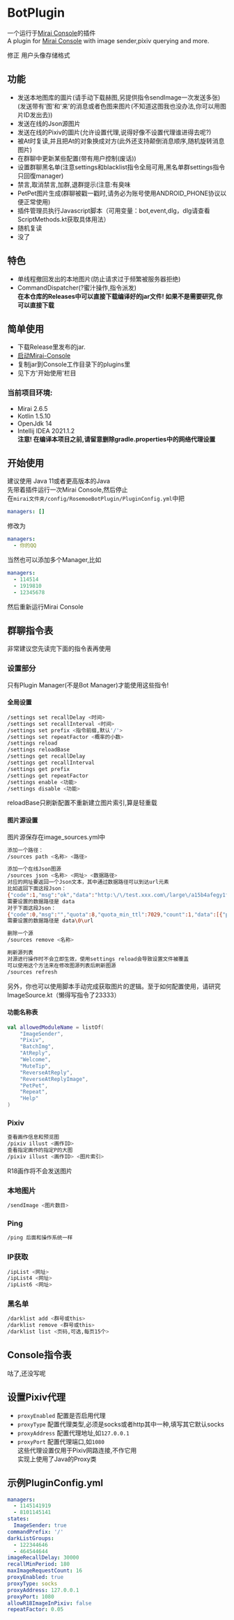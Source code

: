 # BotPlugin
一个运行于[Mirai Console](https://github.com/mamoe/mirai-console)的插件    
A plugin for [Mirai Console](https://github.com/mamoe/mirai-console) with image sender,pixiv querying and more.

修正 用户头像存储格式

## 功能
* 发送本地图库的圖片(请手动下载赫图,另提供指令sendImage一次发送多张)(发送带有'图'和'来'的消息或者色图来图片(不知道这图我也没办法,你可以用图片ID发出去)) 
* 发送在线的Json源图片
* 发送在线的Pixiv的圖片(允许设置代理,说得好像不设置代理谁进得去呢?)
* 被At时复读,并且把At的对象换成对方(此外还支持颠倒消息顺序,随机旋转消息图片)
* 在群聊中更新某些配置(带有用户控制(废话))
* 设置群聊黑名单(注意settings和blacklist指令全局可用,黑名单群settings指令只回復manager)
* 禁言,取消禁言,加群,退群提示(注意:有臭味
* PetPet图片生成(群聊被戳一戳时,请务必为账号使用ANDROID_PHONE协议以便正常使用)
* 插件管理员执行Javascript脚本（可用变量：bot,event,dlg，dlg请查看ScriptMethods.kt获取具体用法）
* 随机复读
* 没了
## 特色
* 单线程撤回发出的本地图片(防止请求过于频繁被服务器拒绝)
* CommandDispatcher(?蜜汁操作,指令派发)    
**在本仓库的Releases中可以直接下载编译好的jar文件! 如果不是需要研究,你可以直接下载**
## 简单使用
- 下载Release里发布的jar.
- [启动Mirai-Console](https://github.com/mamoe/mirai-console/blob/master/docs/Run.md)
- 复制jar到Console工作目录下的plugins里
- 见下方'开始使用'栏目
### 当前项目环境:
* Mirai 2.6.5   
* Kotlin 1.5.10   
* OpenJdk 14   
* Intellij IDEA 2021.1.2   
**注意! 在编译本项目之前,请留意删除gradle.properties中的网络代理设置**   
## 开始使用
建议使用 Java 11或者更高版本的Java    
先带着插件运行一次Mirai Console,然后停止   
在`mirai文件夹/config/RosemoeBotPlugin/PluginConfig.yml`中把   
```yml
managers: []
```
修改为
```yml
managers:
  - 你的QQ
```
当然也可以添加多个Manager,比如   
```yml
managers:
  - 114514
  - 1919810
  - 12345678
```   
然后重新运行Mirai Console
## 群聊指令表
非常建议您先读完下面的指令表再使用
### 设置部分
只有Plugin Manager(不是Bot Manager)才能使用这些指令!
#### 全局设置
```Bash
/settings set recallDelay <时间>
/settings set recallInterval <时间>
/settings set prefix <指令前缀,默认'/'>
/settings set repeatFactor <概率的小数>
/settings reload
/settings reloadBase
/settings get recallDelay
/settings get recallInterval
/settings get prefix
/settings get repeatFactor
/settings enable <功能>
/settings disable <功能>
```
reloadBase只刷新配置不重新建立图片索引,算是轻重载
#### 图片源设置
图片源保存在image_sources.yml中
```Bash
添加一个路径：
/sources path <名称> <路径>

添加一个在线Json图源
/sources json <名称> <网址> <数据路径>
对应的网址要返回一个Json文本，其中通过数据路径可以到达url元素
比如返回下面这段Json：
{"code":1,"msg":"ok","data":"http:\/\/test.xxx.com\/large\/a15b4afegy1fmvjv7pshlj21hc0u0e0s.jpg"}
需要设置的数据路径是 data
对于下面这段Json：
{"code":0,"msg":"","quota":8,"quota_min_ttl":7029,"count":1,"data":[{"pid":61732396,"p":0,"uid":946272,"title":"カンナ","author":"Aile\/エル","url":"https:\/\/i.pixiv.cat\/img-original\/img\/2017\/03\/04\/00\/00\/01\/61732396_p0.png","r18":false,"width":583,"height":650,"tags":["カンナカムイ(小林さんちのメイドラゴン)","康娜卡姆依（小林家的龙女仆）","カンナ","康娜","カンナカムイ","康娜卡姆依","小林さんちのメイドラゴン","小林家的龙女仆","尻神様","尻神样","竜娘","龙娘","マジやばくね","that's wicked","高品質パンツ","高品质内裤","魅惑のふともも","魅惑的大腿"]}]}
需要设置的数据路径是 data\0\url

删除一个源
/sources remove <名称>

刷新源列表
对源进行操作时不会立即生效，使用settings reload会导致设置文件被覆盖
可以使用这个方法来在修改图源列表后刷新图源 
/sources refresh
```
另外，你也可以使用脚本手动完成获取图片的逻辑。至于如何配置使用，请研究ImageSource.kt（懒得写指令了23333）
#### 功能名称表
```Kotlin
val allowedModuleName = listOf(
    "ImageSender",
    "Pixiv",
    "BatchImg",
    "AtReply",
    "Welcome",
    "MuteTip",
    "ReverseAtReply",
    "ReverseAtReplyImage",
    "PetPet",
    "Repeat",
    "Help"
)
```
### Pixiv
```Bash
查看画作信息和预览图
/pixiv illust <画作ID>
查看指定画作的指定P的大图
/pixiv illust <画作ID> <图片索引>
```
R18画作将不会发送图片
### 本地图片
```Bash
/sendImage <图片数目>
```
### Ping
```Bash
/ping 后面和操作系统一样
```
### IP获取
```Bash
/ipList <网址>
/ipList4 <网址>
/ipList6 <网址>
```
### 黑名单
```Bash
/darklist add <群号或this>
/darklist remove <群号或this>
/darklist list <页码,可选,每页15个>
```
## Console指令表
咕了,还没写呢
## 设置Pixiv代理
* `proxyEnabled` 配置是否启用代理
* `proxyType` 配置代理类型,必须是socks或者http其中一种,填写其它默认socks
* `proxyAddress` 配置代理地址,如`127.0.0.1`
* `proxyPort` 配置代理端口,如`1080`   
这些代理设置仅用于Pixiv网路连接,不作它用   
实现上使用了Java的Proxy类
## 示例PluginConfig.yml
```yml
managers: 
  - 1145141919
  - 8101145141
states: 
  ImageSender: true
commandPrefix: '/'
darkListGroups: 
  - 122344646
  - 464544644
imageRecallDelay: 30000
recallMinPeriod: 180
maxImageRequestCount: 16
proxyEnabled: true
proxyType: socks
proxyAddress: 127.0.0.1
proxyPort: 1080
allowR18ImageInPixiv: false
repeatFactor: 0.05
```
